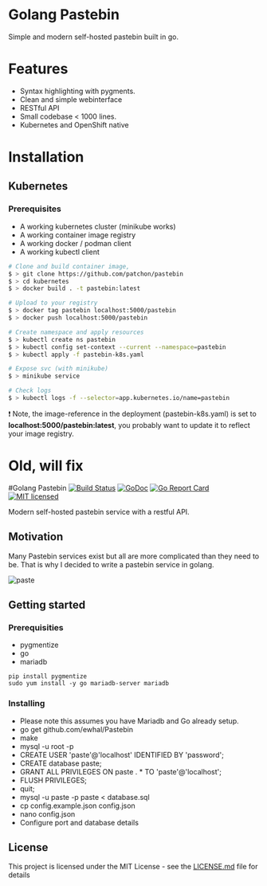 # Golang Pastebin
Simple and modern self-hosted pastebin built in go.

# Features
* Syntax highlighting with pygments.
* Clean and simple webinterface
* RESTful API
* Small codebase < 1000 lines.
* Kubernetes and OpenShift native

# Installation
## Kubernetes
### Prerequisites
* A working kubernetes cluster (minikube works)
* A working container image registry
* A working docker / podman client
* A working kubectl client

```bash
# Clone and build container image,
$ > git clone https://github.com/patchon/pastebin
$ > cd kubernetes
$ > docker build . -t pastebin:latest

# Upload to your registry
$ > docker tag pastebin localhost:5000/pastebin
$ > docker push localhost:5000/pastebin

# Create namespace and apply resources
$ > kubectl create ns pastebin
$ > kubectl config set-context --current --namespace=pastebin
$ > kubectl apply -f pastebin-k8s.yaml

# Expose svc (with minikube)
$ > minikube service

# Check logs
$ > kubectl logs -f --selector=app.kubernetes.io/name=pastebin
```
❗ Note, the image-reference in the deployment (pastebin-k8s.yaml) is set to **localhost:5000/pastebin:latest**, you probably want to update it to reflect your image registry.



# Old, will fix
#Golang Pastebin
[![Build Status](https://travis-ci.org/ewhal/Pastebin.svg?branch=master)](https://travis-ci.org/ewhal/Pastebin) [![GoDoc](https://godoc.org/github.com/ewhal/Pastebin?status.svg)](https://godoc.org/github.com/ewhal/Pastebin) [![Go Report Card](https://goreportcard.com/badge/github.com/ewhal/Pastebin)](https://goreportcard.com/report/github.com/ewhal/Pastebin) [![MIT
licensed](https://img.shields.io/badge/license-MIT-blue.svg)](https://raw.githubusercontent.com/ewhal/Pastebin/master/LICENSE.md)

Modern self-hosted pastebin service with a restful API.

## Motivation
Many Pastebin services exist but all are more complicated than they need to be.
That is why I decided to write a pastebin service in golang.

![paste](http://i.imgur.com/7BeCKa3.png)

## Getting started
### Prerequisities
* pygmentize
* go
* mariadb

```
pip install pygmentize
sudo yum install -y go mariadb-server mariadb
```

### Installing
* Please note this assumes you have Mariadb and Go already setup.
* go get github.com/ewhal/Pastebin
* make
* mysql -u root -p
* CREATE USER 'paste'@'localhost' IDENTIFIED BY 'password';
* CREATE database paste;
* GRANT ALL PRIVILEGES ON paste . * TO 'paste'@'localhost';
* FLUSH PRIVILEGES;
* quit;
* mysql -u paste -p paste < database.sql
* cp config.example.json config.json
* nano config.json
* Configure port and database details

## License

This project is licensed under the MIT License - see the [LICENSE.md](LICENSE.md) file for details
